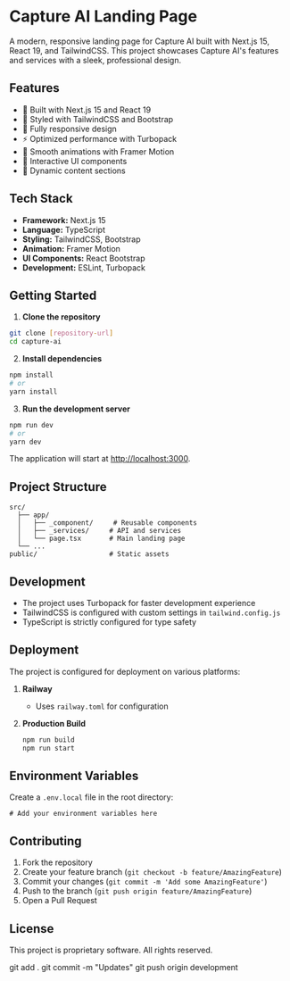 # Capture AI Landing Page

A modern, responsive landing page for Capture AI built with Next.js 15, React 19, and TailwindCSS. This project showcases Capture AI's features and services with a sleek, professional design.

## Features

- 🚀 Built with Next.js 15 and React 19
- 💅 Styled with TailwindCSS and Bootstrap
- 📱 Fully responsive design
- ⚡ Optimized performance with Turbopack
- 🎨 Smooth animations with Framer Motion
- 🎯 Interactive UI components
- 🔄 Dynamic content sections

## Tech Stack

- **Framework:** Next.js 15
- **Language:** TypeScript
- **Styling:** TailwindCSS, Bootstrap
- **Animation:** Framer Motion
- **UI Components:** React Bootstrap
- **Development:** ESLint, Turbopack

## Getting Started

1. **Clone the repository**

```bash
git clone [repository-url]
cd capture-ai
```

2. **Install dependencies**

```bash
npm install
# or
yarn install
```

3. **Run the development server**

```bash
npm run dev
# or
yarn dev
```

The application will start at [http://localhost:3000](http://localhost:3000).

## Project Structure

```
src/
  ├── app/
  │   ├── _component/     # Reusable components
  │   ├── _services/     # API and services
  │   └── page.tsx       # Main landing page
  └── ...
public/                  # Static assets
```

## Development

- The project uses Turbopack for faster development experience
- TailwindCSS is configured with custom settings in `tailwind.config.js`
- TypeScript is strictly configured for type safety

## Deployment

The project is configured for deployment on various platforms:

1. **Railway**
   - Uses `railway.toml` for configuration

2. **Production Build**
   ```bash
   npm run build
   npm run start
   ```

## Environment Variables

Create a `.env.local` file in the root directory:

```env
# Add your environment variables here
```

## Contributing

1. Fork the repository
2. Create your feature branch (`git checkout -b feature/AmazingFeature`)
3. Commit your changes (`git commit -m 'Add some AmazingFeature'`)
4. Push to the branch (`git push origin feature/AmazingFeature`)
5. Open a Pull Request

## License

This project is proprietary software. All rights reserved.

git add .
git commit -m "Updates"
git push origin development

